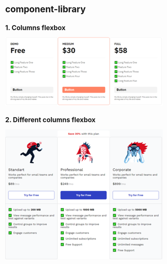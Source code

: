 # component-library

## 1. Columns flexbox
![Columns flexbox](https://raw.githubusercontent.com/YuryFrolov/component-library/main/1.%20Columns%20Flexbox/columns-flexbox.PNG)

## 2. Different columns flexbox
![Different columns flexbox](https://raw.githubusercontent.com/YuryFrolov/component-library/main/2.%20Different%20columns%20flexbox/different-columns-flexbox.png)